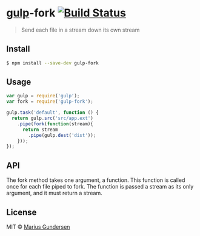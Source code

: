 # [gulp](http://gulpjs.com)-fork [![Build Status](https://travis-ci.org/mariusGundersen/gulp-fork.svg?branch=master)](https://travis-ci.org/mariusGundersen/gulp-fork)

> Send each file in a stream down its own stream


## Install

```bash
$ npm install --save-dev gulp-fork
```


## Usage

```js
var gulp = require('gulp');
var fork = require('gulp-fork');

gulp.task('default', function () {
  return gulp.src('src/app.ext')
    .pipe(fork(function(stream){
      return stream
        .pipe(gulp.dest('dist'));
    }));
});
```


## API

The fork method takes one argument, a function. This function is called once for each file piped to fork. The function is passed a stream as its only argument, and it must return a stream. 

## License

MIT © [Marius Gundersen](https://github.com/mariusGundersen)
